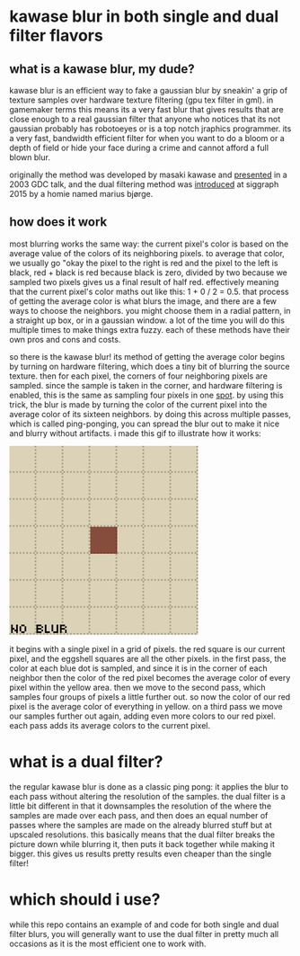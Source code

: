 # kawase blur in both single and dual filter flavors

## what is a kawase blur, my dude?
kawase blur is an efficient way to fake a gaussian blur by sneakin' a grip of texture samples over hardware texture filtering (gpu tex filter in gml). in gamemaker terms this means its a very fast blur that gives results that are close enough to a real gaussian filter that anyone who notices that its not gaussian probably has robotoeyes or is a top notch jraphics programmer. its a very fast, bandwidth efficient filter for when you want to do a bloom or a depth of field or hide your face during a crime and cannot afford a full blown blur.

originally the method was developed by masaki kawase and [presented](https://web.archive.org/web/20190324074351/https://genderi.org/frame-buffer-postprocessing-effects-in-double-s-t-e-a-l-wreckl.html) in a 2003 GDC talk, and the dual filtering method was [introduced](https://community.arm.com/cfs-file/__key/communityserver-blogs-components-weblogfiles/00-00-00-20-66/siggraph2015_2D00_mmg_2D00_marius_2D00_notes.pdf) at siggraph 2015 by a homie named marius bjørge.

## how does it work
most blurring works the same way: the current pixel's color is based on the average value of the colors of its neighboring pixels. to average that color, we usually go "okay the pixel to the right is red and the pixel to the left is black, red + black is red because black is zero, divided by two because we sampled two pixels gives us a final result of half red. effectively meaning that the current pixel's color maths out like this: 1 + 0 / 2 = 0.5. that process of getting the average color is what blurs the image, and there are a few ways to choose the neighbors. you might choose them in a radial pattern, in a straight up box, or in a gaussian window. a lot of the time you will do this multiple times to make things extra fuzzy. each of these methods have their own pros and cons and costs.

so there is the kawase blur! its method of getting the average color begins by turning on hardware filtering, which does a tiny bit of blurring the source texture. then for each pixel, the corners of four neighboring pixels are sampled. since the sample is taken in the corner, and hardware filtering is enabled, this is the same as sampling four pixels in one [spot](https://en.wikipedia.org/wiki/Four_Corners). by using this trick, the blur is made by turning the color of the current pixel into the average color of its sixteen neighbors. by doing this across multiple passes, which is called ping-ponging, you can spread the blur out to make it nice and blurry without artifacts. i made this gif to illustrate how it works:

![how this works](https://github.com/attic-stuff/single-and-dual-kawase-blur-for-gamemaker/blob/master/kawaseblur.gif)

it begins with a single pixel in a grid of pixels. the red square is our current pixel, and the eggshell squares are all the other pixels. in the first pass, the color at each blue dot is sampled, and since it is in the corner of each neighbor then the color of the red pixel becomes the average color of every pixel within the yellow area. then we move to the second pass, which samples four groups of pixels a little further out. so now the color of our red pixel is the average color of everything in yellow. on a third pass we move our samples further out again, adding even more colors to our red pixel. each pass adds its average colors to the current pixel.

# what is a dual filter?
the regular kawase blur is done as a classic ping pong: it applies the blur to each pass without altering the resolution of the samples. the dual filter is a little bit different in that it downsamples the resolution of the where the samples are made over each pass, and then does an equal number of passes where the samples are made on the already blurred stuff but at upscaled resolutions. this basically means that the dual filter breaks the picture down while blurring it, then puts it back together while making it bigger. this gives us results pretty results even cheaper than the single filter!

# which should i use?
while this repo contains an example of and code for both single and dual filter blurs, you will generally want to use the dual filter in pretty much all occasions as it is the most efficient one to work with.